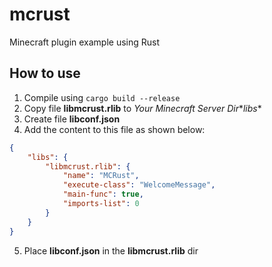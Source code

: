 # mcrust
Minecraft plugin example using Rust

## How to use
1. Compile using `cargo build --release`
2. Copy file **libmcrust.rlib** to *Your Minecraft Server Dir*\**libs**
3. Create file **libconf.json**
4. Add the content to this file as shown below:
```json
{
    "libs": {
        "libmcrust.rlib": {
            "name": "MCRust",
            "execute-class": "WelcomeMessage",
            "main-func": true,
            "imports-list": 0
        }
    }
}
```
5. Place **libconf.json** in the **libmcrust.rlib** dir
